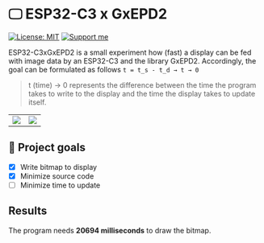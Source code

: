 # 🖵 ESP32-C3 x GxEPD2

[![License: MIT](https://img.shields.io/badge/License-MIT-yellow.svg)](https://opensource.org/licenses/MIT)
[![Support me](https://img.shields.io/badge/Support%20me%20%E2%98%95-orange.svg)](https://www.buymeacoffee.com/Plaenkler)

ESP32-C3xGxEPD2 is a small experiment how (fast) a display can be fed with image data by an ESP32-C3 and the library GxEPD2. Accordingly, the goal can be formulated as follows ```t = t_s - t_d → t → 0 ``` 

> t (time) -> 0 represents the difference between the time the program takes to write to the display and the time the display takes to update itself.

<table style="border:none;">
  <tr>
    <td><img src="https://user-images.githubusercontent.com/60503970/228088884-0e24e25c-c46f-4d9d-a664-0f17a8f3f6a4.png"/></td>
    <td><img src="https://user-images.githubusercontent.com/60503970/228088884-0e24e25c-c46f-4d9d-a664-0f17a8f3f6a4.png"/></td>
  </tr>
</table>

## 🎯 Project goals

- [x] Write bitmap to display
- [x] Minimize source code
- [ ] Minimize time to update

## Results

The program needs **20694 milliseconds** to draw the bitmap.
